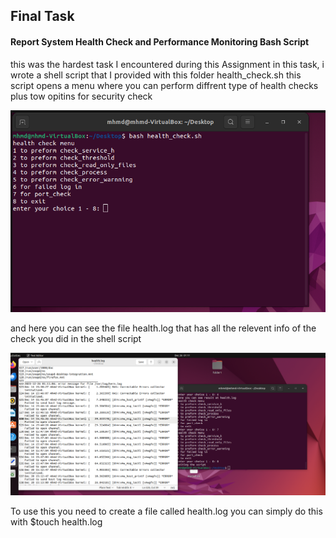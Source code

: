 ## Final Task
#### Report System Health Check and Performance Monitoring Bash Script

this was the hardest task I encountered during this Assignment
in this task, i wrote a shell script that I provided with this folder health_check.sh 
this script opens a menu where you can perform diffrent type of health checks plus tow opitins for security check 

![Alt text](<Screenshot 2023-12-26 012014.png>)


and here you can see the file health.log that has all the relevent info of 
the check you did in the shell script

![Alt text](<Screenshot 2023-12-26 011159.png>)

To use this you need to create a file called health.log you can simply do this with $touch health.log